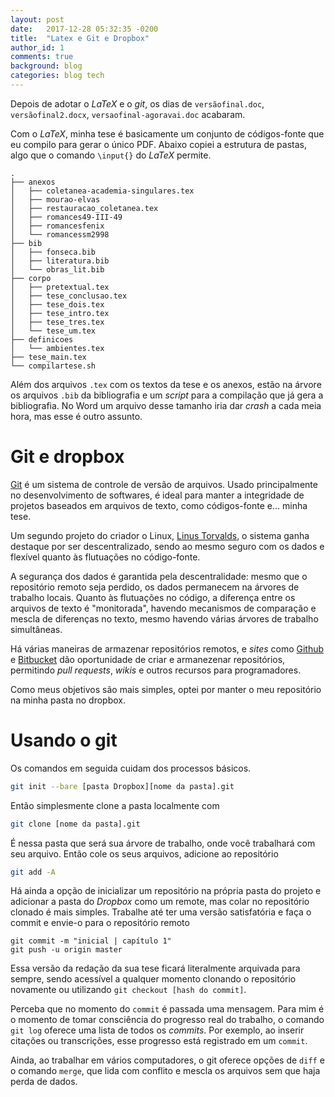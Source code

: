 ```yaml
---
layout: post
date:   2017-12-28 05:32:35 -0200
title:  "Latex e Git e Dropbox"
author_id: 1
comments: true
background: blog
categories: blog tech
---
```


[git]:https://git-scm.com/
[linus]:https://pt.wikipedia.org/wiki/Linus_Torvalds
[Github]:https://www.github.com
[bitbucket]:https://www.bitbucket.com

Depois de adotar o *LaTeX* e o *git*, os dias de `versãofinal.doc`, `versãofinal2.docx`, `versaofinal-agoravai.doc` acabaram.

Com o *LaTeX*, minha tese é basicamente um conjunto de códigos-fonte que eu compilo para gerar o único PDF.
Abaixo copiei a estrutura de pastas, algo que o comando `\input{}` do *LaTeX* permite.

```
.
├── anexos
│   ├── coletanea-academia-singulares.tex
│   ├── mourao-elvas
│   ├── restauracao_coletanea.tex
│   ├── romances49-III-49
│   ├── romancesfenix
│   └── romancessm2998
├── bib
│   ├── fonseca.bib
│   ├── literatura.bib
│   └── obras_lit.bib
├── corpo
│   ├── pretextual.tex
│   ├── tese_conclusao.tex
│   ├── tese_dois.tex
│   ├── tese_intro.tex
│   ├── tese_tres.tex
│   └── tese_um.tex
├── definicoes
│   └── ambientes.tex
├── tese_main.tex
└── compilartese.sh
```

Além dos arquivos `.tex` com os textos da tese e os anexos, estão na árvore os arquivos `.bib` da bibliografia e um *script* para a compilação que já gera a bibliografia.
No Word um arquivo desse tamanho iria dar *crash* a cada meia hora, mas esse é outro assunto.

# Git e dropbox

[Git][git] é um sistema de controle de versão de arquivos.
 Usado principalmente no desenvolvimento de softwares, é ideal para manter a integridade de projetos baseados em arquivos de texto, como códigos-fonte e... minha tese.

Um segundo projeto do criador o Linux, [Linus Torvalds][linus], o sistema ganha destaque por ser descentralizado, sendo ao mesmo seguro com os dados e flexível quanto às flutuações no código-fonte.

A segurança dos dados é garantida pela descentralidade: mesmo que o repositório remoto seja perdido, os dados permanecem na árvores de trabalho locais.
Quanto às flutuações no código, a diferença entre os arquivos de texto é "monitorada", havendo mecanismos de comparação e mescla de diferenças no texto, mesmo havendo várias árvores de trabalho simultâneas.

Há várias maneiras de armazenar repositórios remotos, e *sites* como [Github][github] e [Bitbucket][bitbucket] dão oportunidade de criar e armanezenar repositórios, permitindo *pull requests*, *wikis* e outros recursos para programadores.

Como meus objetivos são mais simples, optei por manter o meu repositório na minha pasta no dropbox. 

# Usando o git

Os comandos em seguida cuidam dos processos básicos.

```bash
git init --bare [pasta Dropbox][nome da pasta].git
```

Então simplesmente clone a pasta localmente com

```bash
git clone [nome da pasta].git
```

É nessa pasta que será sua árvore de trabalho, onde você trabalhará com seu arquivo.
Então cole os seus arquivos, adicione ao repositório

```bash
git add -A
```

Há ainda a opção de inicializar um repositório na própria pasta do projeto e adicionar a pasta do *Dropbox* como um remote, mas colar no repositório clonado é mais simples.
Trabalhe até ter uma versão satisfatória e faça o commit e envie-o para o repositório remoto

```
git commit -m "inicial | capítulo 1"
git push -u origin master
```

Essa versão da redação da sua tese ficará literalmente arquivada para sempre, sendo acessível a qualquer momento clonando o repositório novamente ou utilizando `git checkout [hash do commit]`.

Perceba que no momento do `commit` é passada uma mensagem. Para mim é o momento de tomar consciência do progresso real do trabalho, o comando `git log` oferece uma lista de todos os *commits*.
Por exemplo, ao inserir citações ou transcrições, esse progresso está registrado em um `commit`.

Ainda, ao trabalhar em vários computadores, o git oferece opções de `diff` e o comando `merge`, que lida com conflito e mescla os arquivos sem que haja perda de dados.
